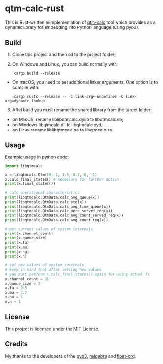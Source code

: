 # qtm-calc-rust

This is Rust-written reimplementation of [qtm-calc](https://github.com/Andinoriel/qtm-calc) tool which provides as a dynamic library for embedding into Python language (using pyo3).

## Build

1. Clone this project and then cd to the project folder;

2. On Windows and Linux, you can build normally with:
```
    cargo build --release
```

* On macOS, you need to set additional linker arguments. One option is to compile with:
```
    cargo rustc --release -- -C link-arg=-undefined -C link-arg=dynamic_lookup
```

3. Aftet build you must rename the shared library from the target folder: 
* on MacOS, rename liblibqtmcalc.dylib to libqtmcalc.sо;
* on Windows libqtmcalc.dll to libqtmcalc.pyd;
* on Linux rename liblibqtmcalc.so to libqtmcalc.sо.

## Usage

Example usage in python code:
```python
import libqtmcalc

x = libqtmcalc.Qtm(10, 1, 1.5, 0.7, 0, -1)
x.calc_final_states() # necessary for further action
print(x.final_states())

# calc operational characteristics
print(libqtmcalc.QtmData.calc_avg_queue(x))
print(libqtmcalc.QtmData.calc_ete(x))
print(libqtmcalc.QtmData.calc_avg_time_queue(x))
print(libqtmcalc.QtmData.calc_perc_served_req(x))
print(libqtmcalc.QtmData.calc_avg_count_served_req(x))
print(libqtmcalc.QtmData.calc_avg_count_req(x))

# get current values of system internals
print(x.channel_count)
print(x.queue_size)
print(x.la)
print(x.mu)
print(x.nu)
print(x.n)

# set new values of system internals
# keep in mind that after setting new values
# you must perform x.calc_final_states() again for using actual fs
x.channel_count = 11
x.queue_size = 2
x.la = 2.5
x.mu = 1.7
x.nu = 1
x.n = 1
```

## License

This project is licensed under the [MIT License](LICENSE).

## Credits

My thanks to the developers of the [pyo3](https://github.com/PyO3/pyo3),  [nalgebra](https://github.com/dimforge/nalgebra) and [float-ord](https://github.com/notriddle/rust-float-ord).
